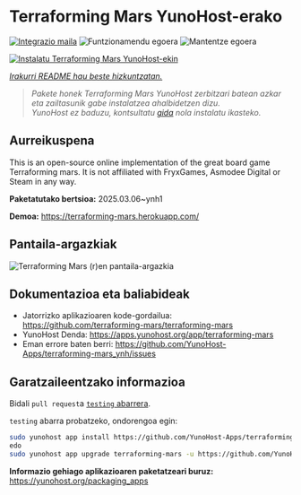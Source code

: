 <!--
Ohart ongi: README hau automatikoki sortu da <https://github.com/YunoHost/apps/tree/master/tools/readme_generator>ri esker
EZ editatu eskuz.
-->

# Terraforming Mars  YunoHost-erako

[![Integrazio maila](https://apps.yunohost.org/badge/integration/terraforming-mars)](https://ci-apps.yunohost.org/ci/apps/terraforming-mars/)
![Funtzionamendu egoera](https://apps.yunohost.org/badge/state/terraforming-mars)
![Mantentze egoera](https://apps.yunohost.org/badge/maintained/terraforming-mars)

[![Instalatu Terraforming Mars  YunoHost-ekin](https://install-app.yunohost.org/install-with-yunohost.svg)](https://install-app.yunohost.org/?app=terraforming-mars)

*[Irakurri README hau beste hizkuntzatan.](./ALL_README.md)*

> *Pakete honek Terraforming Mars  YunoHost zerbitzari batean azkar eta zailtasunik gabe instalatzea ahalbidetzen dizu.*  
> *YunoHost ez baduzu, kontsultatu [gida](https://yunohost.org/install) nola instalatu ikasteko.*

## Aurreikuspena

This is an open-source online implementation of the great board game Terraforming mars. It is not affiliated with FryxGames, Asmodee Digital or Steam in any way.


**Paketatutako bertsioa:** 2025.03.06~ynh1

**Demoa:** <https://terraforming-mars.herokuapp.com/>

## Pantaila-argazkiak

![Terraforming Mars (r)en pantaila-argazkia](./doc/screenshots/screenshot.png)

## Dokumentazioa eta baliabideak

- Jatorrizko aplikazioaren kode-gordailua: <https://github.com/terraforming-mars/terraforming-mars>
- YunoHost Denda: <https://apps.yunohost.org/app/terraforming-mars>
- Eman errore baten berri: <https://github.com/YunoHost-Apps/terraforming-mars_ynh/issues>

## Garatzaileentzako informazioa

Bidali `pull request`a [`testing` abarrera](https://github.com/YunoHost-Apps/terraforming-mars_ynh/tree/testing).

`testing` abarra probatzeko, ondorengoa egin:

```bash
sudo yunohost app install https://github.com/YunoHost-Apps/terraforming-mars_ynh/tree/testing --debug
edo
sudo yunohost app upgrade terraforming-mars -u https://github.com/YunoHost-Apps/terraforming-mars_ynh/tree/testing --debug
```

**Informazio gehiago aplikazioaren paketatzeari buruz:** <https://yunohost.org/packaging_apps>
